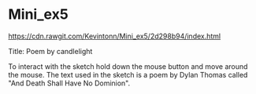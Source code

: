 # Mini_ex5
https://cdn.rawgit.com/Kevintonn/Mini_ex5/2d298b94/index.html

Title: Poem by candlelight

To interact with the sketch hold down the mouse button and move around the mouse.
The text used in the sketch is a poem by Dylan Thomas called "And Death Shall Have No Dominion".

